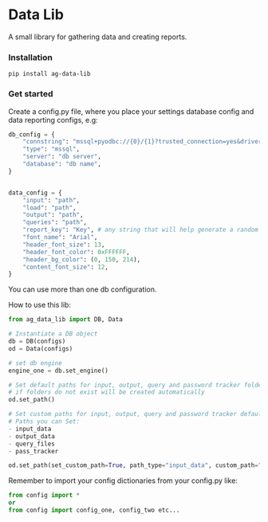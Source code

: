 # Data Lib
A small library for gathering data and creating reports.

### Installation
```
pip install ag-data-lib
```

### Get started
Create a config.py file, where you place your settings database config and data reporting configs, e.g:

```Python 
db_config = {
    "connstring": "mssql+pyodbc://{0}/{1}?trusted_connection=yes&driver=ODBC+Driver+17+for+SQL+Server",
    "type": "mssql",
    "server": "db server",
    "database": "db name",
}


data_config = {
    "input": "path",
    "load": "path",
    "output": "path",
    "queries": "path",
    "report_key": "Key", # any string that will help generate a random password for your files
    "font_name": "Arial",
    "header_font_size": 13,
    "header_font_color": 0xFFFFFF,
    "header_bg_color": (0, 150, 214),
    "content_font_size": 12,
}
```

You can use more than one db configuration.


How to use this lib:

```Python
from ag_data_lib import DB, Data

# Instantiate a DB object
db = DB(configs)
od = Data(configs)

# set db engine
engine_one = db.set_engine()

# Set default paths for input, output, query and password tracker folders paths are set based on your root project,
# if folders do not exist will be created automatically
od.set_path()

# Set custom paths for input, output, query and password tracker default folders
# Paths you can Set:
- input_data
- output_data
- query_files
- pass_tracker

od.set_path(set_custom_path=True, path_type="input_data", custom_path="./custom/path")
```
Remember to import your config dictionaries from your config.py like:

```Python 
from config import * 
or
from config import config_one, config_two etc...

```